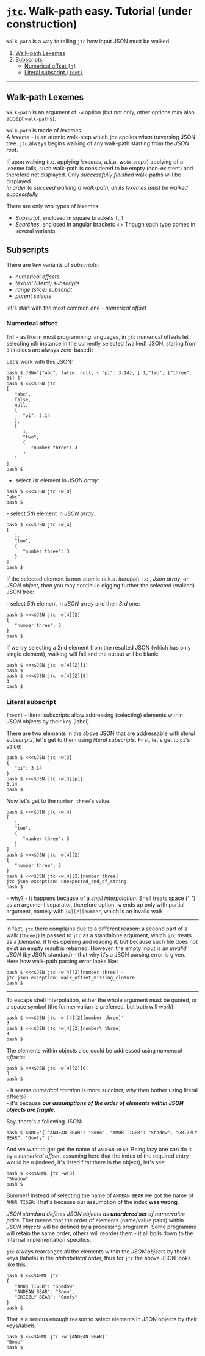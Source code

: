 
# [`jtc`](https://github.com/ldn-softdev/jtc). Walk-path easy. Tutorial (under construction)

`Walk-path` is a way to telling `jtc` how input JSON must be walked. 

1. [Walk-path Lexemes](https://github.com/ldn-softdev/jtc/blob/master/Walk-path%20tutorial.md#walk-path-Lexemes)
2. [Subscripts](https://github.com/ldn-softdev/jtc/blob/master/Walk-path%20tutorial.md#subscripts)
   * [Numerical offset `[n]`](https://github.com/ldn-softdev/jtc/blob/master/Walk-path%20tutorial.md#numerical-offset)
   * [Literal subscript `[text]`](https://github.com/ldn-softdev/jtc/blob/master/Walk-path%20tutorial.md#literal-subscript)

---

## Walk-path Lexemes
`Walk-path` is an argument of `-w` option (but not only, other options may also accept `walk-path`s).

`Walk-path` is made of _lexemes_.  
A _lexeme_ - is an atomic walk-step which `jtc` applies when traversing JSON tree. `jtc` always begins walking of any walk-path
starting from the _JSON root_.

If upon walking (i.e. applying _lexemes_, a.k.a. _walk-steps_) applying of a lexeme fails, such walk-path is considered to be empty
(non-existent) and therefore not displayed. Only _successfully finished_ walk-paths will be displayed.  
_In order to succeed walking a walk-path, all its lexemes must be walked successfully_

There are only two types of lexemes:
- _Subscript_, enclosed in square brackets `[`, `]`
- _Searches_, enclosed in angular brackets `<`,`>`
Though each type comes in several variants.


## Subscripts
There are few variants of _subscripts_:
- _numerical offsets_
- _textual (literal) subscripts_
- _range (slice) subscript_
- _parent selects_

let's start with the most common one - _numerical offset_

### Numerical offset
`[n]` - as like in most programming languages, in `jtc` numerical offsets let selecting `n`th instance in the currently selected
(walked) JSON, staring from `0` (indices are always zero-based):

Let's work with this JSON:
```
bash $ JSN='["abc", false, null, { "pi": 3.14}, [ 1,"two", {"three": 3}] ]'
bash $ <<<$JSN jtc
[
   "abc",
   false,
   null,
   {
      "pi": 3.14
   },
   [
      1,
      "two",
      {
         "number three": 3
      }
   ]
]
bash $ 
```

- select _1st_ element in _JSON array_:
```
bash $ <<<$JSN jtc -w[0]
"abc"
bash $ 
```

\- select _5th_ element in _JSON array_:
```
bash $ <<<$JSN jtc -w[4]
[
   1,
   "two",
   {
      "number three": 3
   }
]
bash $ 
```

If the selected element is non-atomic (a.k.a. _iterable_), i.e., _Json array_, or _JSON object_, then you may continule digging
further the selected (walked) JSON tree:

\- select _5th_ element in _JSON array_ and then _3rd_ one:
```
bash $ <<<$JSN jtc -w[4][2]
{
   "number three": 3
}
bash $ 
```

If we try selecting a 2nd element from the resulted JSON (which has only single element), walking will fail and the output
will be blank:
```
bash $ <<<$JSN jtc -w[4][2][1]
bash $ 
bash $ <<<$JSN jtc -w[4][2][0]
3
bash $ 
```

### Literal subscript
`[text]` - literal subscripts allow addressing (selecting) elements within _JSON objects_ by their key (label)

There are two elements in the above JSON that are addressable with _literal subscripts_, let's get to them using _literal subscripts_.
First, let's get to `pi`'s value:
```
bash $ <<<$JSN jtc -w[3]
{
   "pi": 3.14
}
bash $ <<<$JSN jtc -w[3][pi]
3.14
bash $ 
```

Now let's get to the `number three`'s value:
```
bash $ <<<$JSN jtc -w[4]
[
   1,
   "two",
   {
      "number three": 3
   }
]
bash $ <<<$JSN jtc -w[4][2]
{
   "number three": 3
}
bash $ <<<$JSN jtc -w[4][2][number three]
jtc json exception: unexpected_end_of_string
bash $ 
```
\- why? 
\- it happens because of a _shell interpolation_. Shell treats space ('` `') as an argument separator, therefore option `-w`
ends up only with partial argument, namely with `[4][2][number`, which is an invalid walk.

---
in fact, `jtc` there complains due to a different reason: a second part of a walk (`three]`) is passed to `jtc` as a standalone argument,
which `jtc` treats as a _filename_. It tries opening and reading it, but because such file does not exist an empty result is returned. 
However, the empty input is an _invalid JSON_ (by JSON standard) - that why it's a JSON parsing error is given.  
Here how walk-path parsing error looks like:
```
bash $ <<<$JSN jtc -w[4][2][number three] -
jtc json exception: walk_offset_missing_closure
bash $ 
```
---

To escape shell interpolation, either the whole argument must be quoted, or a space symbol (the former varian is preferred, but
both will work):
```
bash $ <<<$JSN jtc -w'[4][2][number three]'
3
bash $ <<<$JSN jtc -w[4][2][number\ three]
3
bash $ 
```

The elements within objects also could be addressed using _numerical offsets_:
```
bash $ <<<$JSN jtc -w[4][2][0]
3
bash $ 
```
\- it seems _numerical notation_ is more succinct, why then bother using literal offsets?  
\- it's because _**our assumptions of the order of elements within _JSON objects_ are fragile**_.

Say, there's a following JSON:
```
bash $ ANML='{ "ANDEAN BEAR": "Bono", "AMUR TIGER": "Shadow", "GRIZZLY BEAR": "Goofy" }'
```
And we want to get get the name of `ANDEAN BEAR`. Being lazy one can do it by a _numerical offset_, assuming here that the index
of the required entry would be `0` (indeed, it's listed first there in the object), let's see:
```
bash $ <<<$ANML jtc -w[0]
"Shadow"
bash $ 
```
Bummer! Instead of selecting the name of `ANDEAN BEAR` we got the name of `AMUR TIGER`. That's because our assumption of the index
**was wrong**.

_JSON standard defines JSON objects as ***unordered set*** of name/value pairs_.
That means that the order of elements (name/value pairs) within _JSON objects_ will be defined by a processing programm.
Some programms will retain the same order, others will reorder them - it all boils down to the internal implementation specifics.

`jtc` always rearranges all the elements within the _JSON objects_ by their keys (labels) in  the _alphabetical_ order, 
thus for `jtc` the above JSON looks like this:
```
bash $ <<<$ANML jtc 
{
   "AMUR TIGER": "Shadow",
   "ANDEAN BEAR": "Bono",
   "GRIZZLY BEAR": "Goofy"
}
bash $ 
```

That is a serious enough reason to select elements in JSON objects by their keys/labels:
```
bash $ <<<$ANML jtc -w'[ANDEAN BEAR]'
"Bono"
bash $ 
```




















